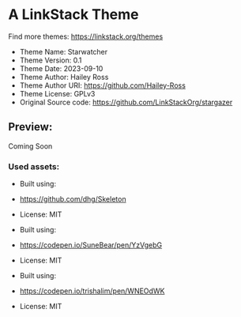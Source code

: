 # A LinkStack Theme
Find more themes: https://linkstack.org/themes
                                                                                                                                                                         
*	Theme Name: Starwatcher
*	Theme Version: 0.1
*	Theme Date: 2023-09-10
*	Theme Author: Hailey Ross
*	Theme Author URI: https://github.com/Hailey-Ross
*	Theme License: GPLv3
*	Original Source code: https://github.com/LinkStackOrg/stargazer

## Preview:
Coming Soon


### Used assets:
* Built using:
* https://github.com/dhg/Skeleton
* License: MIT

* Built using:
* https://codepen.io/SuneBear/pen/YzVgebG
* License: MIT

* Built using:
* https://codepen.io/trishalim/pen/WNEOdWK
* License: MIT

